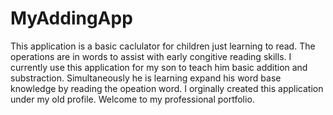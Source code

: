 # MyAddingApp
This application is  a basic caclulator for children just learning to read. The operations are in words to assist with early congitive 
reading skills. I currently use this application for my son to teach him basic addition and substraction. Simultaneously he is learning 
expand his word base knowledge by reading the opeation word. I orginally created this application under my old profile. Welcome to my professional portfolio.
